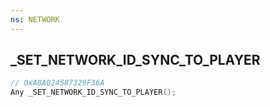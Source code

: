 ```yaml
---
ns: NETWORK
---
```

## _SET_NETWORK_ID_SYNC_TO_PLAYER

```c
// 0xA8A024587329F36A
Any _SET_NETWORK_ID_SYNC_TO_PLAYER();
```

